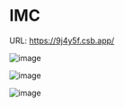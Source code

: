# IMC

URL: https://9j4y5f.csb.app/

![image](https://github.com/horquidia-lima/IMC/assets/63380921/5185b0a3-2ffa-4cf9-b261-85e42028a546)

![image](https://github.com/horquidia-lima/IMC/assets/63380921/acce118c-1485-4677-9742-976dc1e03280)

![image](https://github.com/horquidia-lima/IMC/assets/63380921/8a820b88-0639-4174-8d33-77a843cd78b9)



